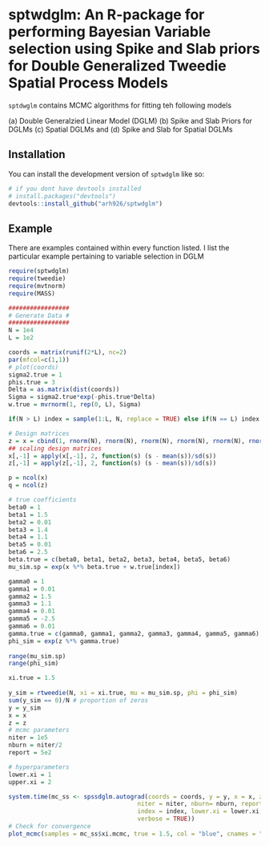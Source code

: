 
# sptwdglm: An R-package for performing Bayesian Variable selection using Spike and Slab priors for Double Generalized Tweedie Spatial Process Models

<!-- badges: start -->
<!-- badges: end -->

`sptdwglm` contains MCMC algorithms for fitting teh following models 

(a) Double Generalzied Linear Model (DGLM) 
(b) Spike and Slab Priors for DGLMs 
(c) Spatial DGLMs and 
(d) Spike and Slab for Spatial DGLMs

## Installation

You can install the development version of `sptwdglm` like so:

``` r
# if you dont have devtools installed
# install.packages("devtools")
devtools::install_github("arh926/sptwdglm")
```

## Example

There are examples contained within every function listed. I list the particular example pertaining to variable selection in DGLM

``` r
require(sptwdglm)
require(tweedie)
require(mvtnorm)
require(MASS)

#################
# Generate Data #
#################
N = 1e4
L = 1e2

coords = matrix(runif(2*L), nc=2)
par(mfcol=c(1,1))
# plot(coords)
sigma2.true = 1
phis.true = 3
Delta = as.matrix(dist(coords))
Sigma = sigma2.true*exp(-phis.true*Delta)
w.true = mvrnorm(1, rep(0, L), Sigma)

if(N > L) index = sample(1:L, N, replace = TRUE) else if(N == L) index = sample(1:L, N, replace = FALSE)

# Design matrices
z = x = cbind(1, rnorm(N), rnorm(N), rnorm(N), rnorm(N), rnorm(N), rnorm(N))
## scaling design matrices
x[,-1] = apply(x[,-1], 2, function(s) (s - mean(s))/sd(s))
z[,-1] = apply(z[,-1], 2, function(s) (s - mean(s))/sd(s))

p = ncol(x)
q = ncol(z)

# true coefficients
beta0 = 1
beta1 = 1.5
beta2 = 0.01
beta3 = 1.4
beta4 = 1.1
beta5 = 0.01
beta6 = 2.5
beta.true = c(beta0, beta1, beta2, beta3, beta4, beta5, beta6)
mu_sim.sp = exp(x %*% beta.true + w.true[index])

gamma0 = 1
gamma1 = 0.01
gamma2 = 1.5
gamma3 = 1.1
gamma4 = 0.01
gamma5 = -2.5
gamma6 = 0.01
gamma.true = c(gamma0, gamma1, gamma2, gamma3, gamma4, gamma5, gamma6)
phi_sim = exp(z %*% gamma.true)
 
range(mu_sim.sp)
range(phi_sim)

xi.true = 1.5
 
y_sim = rtweedie(N, xi = xi.true, mu = mu_sim.sp, phi = phi_sim)
sum(y_sim == 0)/N # proportion of zeros
y = y_sim
x = x
z = z
# mcmc parameters
niter = 1e5
nburn = niter/2
report = 5e2

# hyperparameters
lower.xi = 1
upper.xi = 2

system.time(mc_ss <- spssdglm.autograd(coords = coords, y = y, x = x, z = z,
                                    niter = niter, nburn= nburn, report = report, thin = 20,
                                    index = index, lower.xi = lower.xi, upper.xi = upper.xi,
                                    verbose = TRUE))
# Check for convergence
plot_mcmc(samples = mc_ss$xi.mcmc, true = 1.5, col = "blue", cnames = "xi")
```

